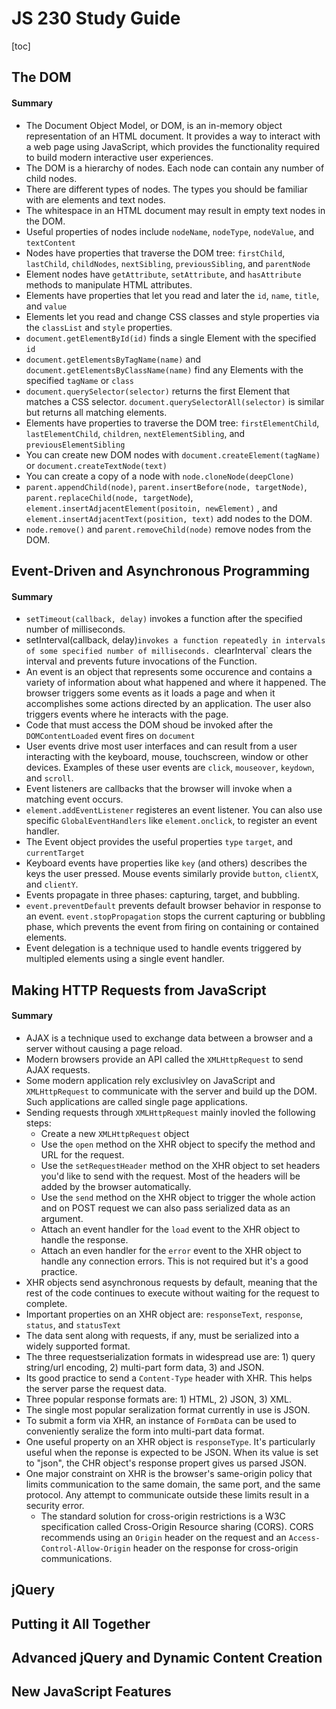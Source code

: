 # JS 230 Study Guide

[toc]

## The DOM

#### Summary

- The Document Object Model, or DOM, is an in-memory object representation of an HTML document. It provides a way to interact with a web page using JavaScript, which provides the functionality required to build modern interactive user experiences.
- The DOM is a hierarchy of nodes. Each node can contain any number of child nodes.
- There are different types of nodes. The types you should be familiar with are elements and text nodes.
- The whitespace in an HTML document may result in empty text nodes in the DOM.
- Useful properties of nodes include `nodeName`, `nodeType`, `nodeValue`, and `textContent`
- Nodes have properties that traverse the DOM tree: `firstChild`, `lastChild`, `childNodes`, `nextSibling`, `previousSibling`, and `parentNode`
- Element nodes have `getAttribute`, `setAttribute`, and `hasAttribute` methods to manipulate HTML attributes.
- Elements have properties that let you read and later the `id`, `name`, `title`, and `value`
- Elements let you read and change CSS classes and style properties via the `classList` and `style` properties.
- `document.getElementById(id)` finds a single Element with the specified `id`
- `document.getElementsByTagName(name)` and `document.getElementsByClassName(name)` find any Elements with the specified `tagName` or `class`
- `document.querySelector(selector)` returns the first Element that matches a CSS selector. `document.querySelectorAll(selector)` is similar but returns all matching elements.
- Elements have properties to traverse the DOM tree: `firstElementChild`, `lastElementChild`, `children`, `nextElementSibling`, and `previousElementSibling`
- You can create new DOM nodes with `document.createElement(tagName)` or `document.createTextNode(text)`
- You can create a copy of a node with `node.cloneNode(deepClone)`
- `parent.appendChild(node)`, `parent.insertBefore(node, targetNode)`, `parent.replaceChild(node, targetNode`), `element.insertAdjacentElement(positoin, newElement)` , and `element.insertAdjacentText(position, text)` add nodes to the DOM.
- `node.remove()` and `parent.removeChild(node)` remove nodes from the DOM.



## Event-Driven and Asynchronous Programming

#### Summary

- `setTimeout(callback, delay)` invokes a function after the specified number of milliseconds.
- setInterval(callback, delay)`invokes a function repeatedly in intervals of some specified number of milliseconds. `clearInterval` clears the interval and prevents future invocations of the Function.
- An event is an object that represents some occurence and contains a variety of information about what happened and where it happened. The browser triggers some events as it loads a page and when it accomplishes some actions directed by an application. The user also triggers events where he interacts with the page.
- Code that must access the DOM shoud be invoked after the `DOMContentLoaded` event fires on `document`
- User events drive most user interfaces and can result from a user interacting with the keyboard, mouse, touchscreen, window or other devices. Examples of these user events are `click`, `mouseover`, `keydown`, and `scroll`.
- Event listeners are callbacks that the browser will invoke when a matching event occurs.
- `element.addEventListener` registeres an event listener. You can also use specific `GlobalEventHandlers` like `element.onclick`, to register an event handler.
- The Event object provides the useful properties `type` `target`, and `currentTarget`
- Keyboard events have properties like `key` (and others) describes the keys the user pressed. Mouse events similarly provide `button`, `clientX`, and `clientY`.
- Events propagate in three phases: capturing, target, and bubbling.
- `event.preventDefault` prevents default browser behavior in response to an event. `event.stopPropagation` stops the current capturing or bubbling phase, which prevents the event from firing on containing or contained elements.
- Event delegation is a technique used to handle events triggered by multipled elements using a single event handler.

## Making HTTP Requests from JavaScript

#### Summary

- AJAX is a technique used to exchange data between a browser and a server without causing a page reload.
- Modern browsers provide an API called the `XMLHttpRequest` to send AJAX requests.
- Some modern application rely exclusivley on JavaScript and `XMLHttpRequest` to communicate with the server and build up the DOM. Such applications are called single page applications.
- Sending requests through `XMLHttpRequest` mainly inovled the following steps:
  - Create a new `XMLHttpRequest` object
  - Use the `open` method on the XHR object to specify the method and URL for the request.
  - Use the `setRequestHeader` method on the XHR object to set headers you'd like to send with the request. Most of the headers will be added by the browser automatically.
  - Use the `send` method on the XHR object to trigger the whole action and on POST request we can also pass serialized data as an argument.
  - Attach an event handler for the `load` event to the XHR object to handle the response.
  - Attach an even handler for the `error` event to the XHR object to handle any connection errors. This is not required but it's a good practice.
- XHR objects send asynchronous requests by default, meaning that the rest of the code continues to execute without waiting for the request to complete.
- Important properties on an XHR object are: `responseText`, `response`, `status`, and `statusText`
- The data sent along with requests, if any, must be serialized into a widely supported format.
- The three requestserialization formats in widespread use are: 1) query string/url encoding, 2) multi-part form data, 3) and JSON.
- Its good practice to send a `Content-Type` header with XHR. This helps the server parse the request data.
- Three popular response formats are: 1) HTML, 2) JSON, 3) XML.
- The single most popular seralization format currently in use is JSON.
- To submit a form via XHR, an instance of `FormData` can be used to conveniently seralize the form into multi-part data format.
- One useful property on an XHR object is `responseType`. It's particularly useful when the reponse is expected to be JSON. When its value is set to "json", the CHR object's response propert gives us parsed JSON.
- One major constraint on XHR is the browser's same-origin policy that limits communication to the same domain, the same port, and the same protocol. Any attempt to communicate outside these limits result in a security error.
  - The standard solution for cross-origin restrictions is a W3C specification called Cross-Origin Resource sharing (CORS). CORS recommends using an `Origin` header on the request and an `Access-Control-Allow-Origin` header on the response for cross-origin communications.

## jQuery



## Putting it All Together

## Advanced jQuery and Dynamic Content Creation

## New JavaScript Features




